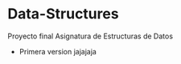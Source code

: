 # Data-Structures
Proyecto final Asignatura de Estructuras de Datos

- Primera version
jajajaja
    